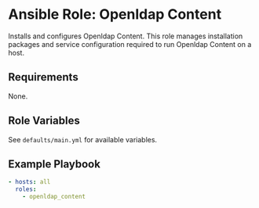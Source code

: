 # Ansible Role: Openldap Content

Installs and configures Openldap Content. This role manages installation packages and service configuration required to run Openldap Content on a host.

## Requirements

None.

## Role Variables

See `defaults/main.yml` for available variables.

## Example Playbook

```yaml
- hosts: all
  roles:
    - openldap_content
```

